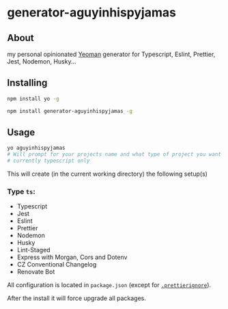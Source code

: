 # generator-aguyinhispyjamas


## About

my personal opinionated [Yeoman](https://yeoman.io/) generator for Typescript, Eslint, Prettier, Jest, Nodemon, Husky…

## Installing

```bash
npm install yo -g
```

```bash
npm install generator-aguyinhispyjamas -g
```

## Usage

```bash
yo aguyinhispyjamas
# Will prompt for your projects name and what type of project you want
# currently typescript only
```

This will create (in the current working directory) the following setup(s)

### Type `ts`:

- Typescript
- Jest
- Eslint 
- Prettier
- Nodemon
- Husky
- Lint-Staged
- Express with Morgan, Cors and Dotenv
- CZ Conventional Changelog
- Renovate Bot


All configuration is located in `package.json` (except for [`.prettierignore`](https://github.com/prettier/prettier/issues/3460)).

After the install it will force upgrade all packages.


